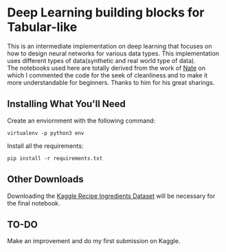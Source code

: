 # Deep Learning building blocks for Tabular-like

This is an intermediate implementation on deep learning that focuses on how to design neural networks for various data types. This implementation uses different types of data(synthetic and real world type of data).  
The notebooks used here are totally derived from the work of [Nate](https://github.com/knathanieltucker/deep-learning-building-blocks/) on which I commented the code for the seek of cleanliness and to make it more understandable for beginners. Thanks to him for his great sharings. 

## Installing What You'll Need

Create an enviornment with the following command:

`virtualenv -p python3 env`

Install all the requirements:

`pip install -r requirements.txt`


## Other Downloads

Downloading the [Kaggle Recipe Ingredients Dataset](https://www.kaggle.com/kaggle/recipe-ingredients-dataset) will be necessary for the final notebook.

## TO-DO

Make an improvement and do my first submission on Kaggle.
